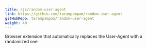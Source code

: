 ```yaml
---
title: /js/random-user-agent
link: https://github.com/tarampampam/random-user-agent
gitHubRepo: tarampampam/random-user-agent
weight: 40
---
```


Browser extension that automatically replaces the User-Agent with a randomized one
